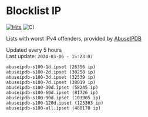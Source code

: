 # Blocklist IP

[![Hits](https://hits.seeyoufarm.com/api/count/incr/badge.svg?url=https%3A%2F%2Fgithub.com%2Fborestad%2Fblocklist-ip%2F&count_bg=%2379C83D&title_bg=%23555555&icon=&icon_color=%23E7E7E7&title=hits&edge_flat=false)](https://hits.seeyoufarm.com)  ![CI](https://img.shields.io/github/workflow/status/borestad/blocklist-ip/CI?style=flat-square)

Lists with worst IPv4 offenders, provided by [AbuseIPDB](https://www.abuseipdb.com/)

<!-- FOOTER-PLACEHOLDER -->
Updated every 5 hours<br>
Last update: `2024-03-06 - 15:23:07`
```
abuseipdb-s100-1d.ipset (26356 ip)
abuseipdb-s100-2d.ipset (30258 ip)
abuseipdb-s100-3d.ipset (32539 ip)
abuseipdb-s100-7d.ipset (38019 ip)
abuseipdb-s100-30d.ipset (58245 ip)
abuseipdb-s100-60d.ipset (81726 ip)
abuseipdb-s100-90d.ipset (103905 ip)
abuseipdb-s100-120d.ipset (125363 ip)
abuseipdb-s100-all.ipset (488178 ip)
```
